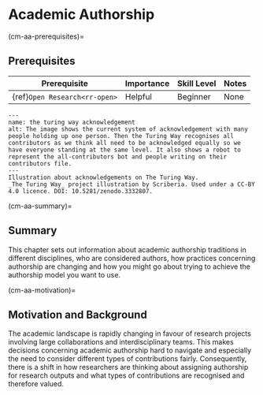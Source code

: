 # Academic Authorship

(cm-aa-prerequisites)=
## Prerequisites

| Prerequisite | Importance | Skill Level | Notes |
| -------------|----------|------|----|
| {ref}`Open Research<rr-open>` | Helpful | Beginner | None |

```{figure} ../figures/theturingway-acknowledgement.jpg
---
name: the turing way acknowledgement
alt: The image shows the current system of acknowledgement with many people holding up one person. Then the Turing Way recognises all contributors as we think all need to be acknowledged equally so we have everyone standing at the same level. It also shows a robot to represent the all-contributors bot and people writing on their contributors file.
---
Illustration about acknowledgements on The Turing Way.
_The Turing Way_ project illustration by Scriberia. Used under a CC-BY 4.0 licence. DOI: 10.5281/zenodo.3332807.
```

(cm-aa-summary)=
## Summary
This chapter sets out information about academic authorship traditions in different disciplines,  who are considered authors, how practices concerning authorship are changing and how you might go about trying to achieve the authorship model you want to use.

(cm-aa-motivation)=
## Motivation and Background
The academic landscape is rapidly changing in favour of research projects involving large collaborations and interdisciplinary teams. 
This makes decisions concerning academic authorship hard to navigate and especially the need to consider different types of contributions fairly. 
Consequently, there is a shift in how researchers are thinking about assigning authorship for research outputs and what types of contributions are recognised and therefore valued.
